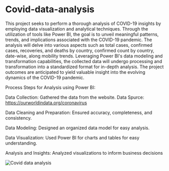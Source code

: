 # Covid-data-analysis

This project seeks to perform a thorough analysis of COVID-19 insights by employing data visualization and analytical techniques. Through the utilization of tools like Power BI, the goal is to unveil meaningful patterns, trends, and implications associated with the COVID-19 pandemic. The analysis will delve into various aspects such as total cases, confirmed cases, recoveries, and deaths by country, confirmed count by country, date-wise, along mobility trends. Leveraging Power BI's data modeling and transformation capabilities, the collected data will undergo processing and transformation into a standardized format for in-depth analysis. The project outcomes are anticipated to yield valuable insight into the evolving dynamics of the COVID-19 pandemic.

Process Steps for Analysis using Power BI:

Data Collection: Gathered the data from the website. Data Spurce: https://ourworldindata.org/coronavirus 

Data Cleaning and Preparation: Ensured accuracy, completeness, and consistency.

Data Modeling: Designed an organized data model for easy analysis.

Data Visualization: Used Power BI for charts and tables for easy understanding.

Analysis and Insights: Analyzed visualizations to inform business decisions

![Covid data analysis](https://github.com/githubPratima/Covid-data-analysis/assets/98135375/3de81373-5ef3-4230-9656-1ac68cb51863)
